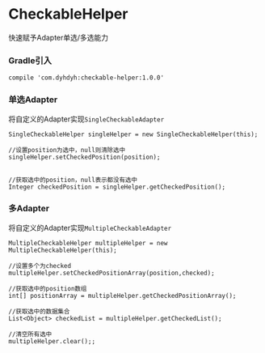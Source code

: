 # CheckableHelper
快速赋予Adapter单选/多选能力


### __Gradle引入__
```
compile 'com.dyhdyh:checkable-helper:1.0.0'
```

### __单选Adapter__
将自定义的Adapter实现`SingleCheckableAdapter`   

```
SingleCheckableHelper singleHelper = new SingleCheckableHelper(this);

//设置position为选中，null则清除选中
singleHelper.setCheckedPosition(position);


//获取选中的position，null表示都没有选中
Integer checkedPosition = singleHelper.getCheckedPosition();
```

### __多Adapter__
将自定义的Adapter实现`MultipleCheckableAdapter`  

```
MultipleCheckableHelper multipleHelper = new MultipleCheckableHelper(this);

//设置多个为checked multipleHelper.setCheckedPositionArray(position,checked);

//获取选中的position数组
int[] positionArray = multipleHelper.getCheckedPositionArray();

//获取选中的数据集合
List<Object> checkedList = multipleHelper.getCheckedList();

//清空所有选中
multipleHelper.clear();;

```